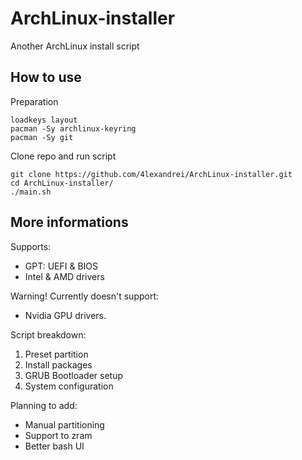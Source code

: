 # ArchLinux-installer
Another ArchLinux install script

## How to use
Preparation
```
loadkeys layout
pacman -Sy archlinux-keyring
pacman -Sy git
```
Clone repo and run script
```
git clone https://github.com/4lexandrei/ArchLinux-installer.git
cd ArchLinux-installer/
./main.sh
```

## More informations
Supports:
- GPT: UEFI & BIOS
- Intel & AMD drivers

Warning!
Currently doesn't support:
- Nvidia GPU drivers.

Script breakdown:
1) Preset partition
2) Install packages
3) GRUB Bootloader setup
4) System configuration

Planning to add:
- Manual partitioning
- Support to zram 
- Better bash UI




